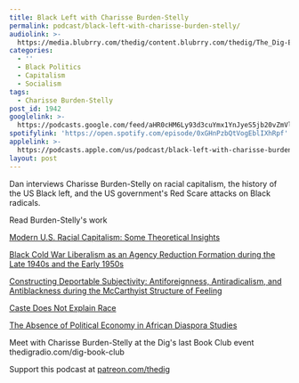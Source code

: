 ```yaml
---
title: Black Left with Charisse Burden-Stelly
permalink: podcast/black-left-with-charisse-burden-stelly/
audiolink: >-
  https://media.blubrry.com/thedig/content.blubrry.com/thedig/The_Dig-EP_301-Burden-Stelly.mp3
categories:
  - ''
  - Black Politics
  - Capitalism
  - Socialism
tags:
  - Charisse Burden-Stelly
post_id: 1942
googlelink: >-
  https://podcasts.google.com/feed/aHR0cHM6Ly93d3cuYmx1YnJyeS5jb20vZmVlZHMvdGhlZGlnLnhtbA/episode/aHR0cHM6Ly93d3cudGhlZGlncmFkaW8uY29tLz9wPTE5NDI?sa=X&ved=0CAUQkfYCahcKEwi44f7r1b-AAxUAAAAAHQAAAAAQNg
spotifylink: 'https://open.spotify.com/episode/0xGHnPzbQtVogEblIXhRpf'
applelink: >-
  https://podcasts.apple.com/us/podcast/black-left-with-charisse-burden-stelly/id1043245989?i=1000516681952
layout: post
---
```


Dan interviews Charisse Burden-Stelly on racial capitalism, the history of the US Black left, and the US government's Red Scare attacks on Black radicals.

Read Burden-Stelly's work

[Modern U.S. Racial Capitalism: Some Theoretical Insights](https://monthlyreview.org/2020/07/01/modern-u-s-racial-capitalism/)

[Black Cold War Liberalism as an Agency Reduction Formation during the Late 1940s and the Early 1950s](https://www.academia.edu/40599555/Black_Cold_War_Liberalism_as_an_Agency_Reduction_Formation_during_the_Late_1940s_and_the_Early_1950s)

[Constructing Deportable Subjectivity: Antiforeignness, Antiradicalism, and Antiblackness during the McCarthyist Structure of Feeling](https://www.academia.edu/35711645/Constructing_Deportable_Subjectivity_Antiforeignness_Antiradicalism_and_Antiblackness_during_the_McCarthyist_Structure_of_Feeling)

[Caste Does Not Explain Race](https://bostonreview.net/race/charisse-burden-stelly-caste-does-not-explain-race)

[The Absence of Political Economy in African Diaspora Studies](https://www.aaihs.org/the-absence-of-political-economy-in-african-diaspora-studies/)

Meet with Charisse Burden-Stelly at the Dig's last Book Club event thedigradio.com/dig-book-club

Support this podcast at [patreon.com/thedig](http://www.patreon.com/TheDig)
